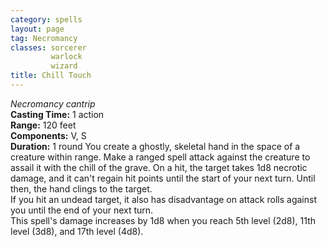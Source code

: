 ```yaml
---
category: spells
layout: page
tag: Necromancy
classes: sorcerer
         warlock
         wizard
title: Chill Touch 
---
```

_Necromancy cantrip_  
**Casting Time:** 1 action    
**Range:** 120 feet    
**Components:** V, S   
**Duration:** 1 round 
You create a ghostly, skeletal hand in the space of a creature within range. Make a ranged spell attack against the creature to assail it with the chill of the grave. On a hit, the target takes 1d8 necrotic damage, and it can't regain hit points until the start of your next turn. Until then, the hand clings to the target.    
If you hit an undead target, it also has disadvantage on attack rolls against you until the end of your next turn.    
This spell's damage increases by 1d8 when you reach 5th level (2d8), 11th level (3d8), and 17th level (4d8). 